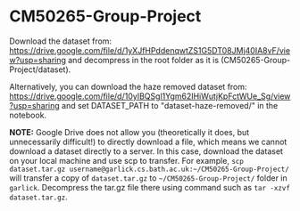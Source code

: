 # CM50265-Group-Project

Download the dataset from:
    https://drive.google.com/file/d/1yXJfHPddenqwtZS1G5DT08JMj40IA8vF/view?usp=sharing
and decompress in the root folder as it is (CM50265-Group-Project/dataset). 

Alternatively, you can download the haze removed dataset from: 
    https://drive.google.com/file/d/10yIBQSgl1Ygm62IHiWutjKpFctWUe_Sg/view?usp=sharing
and set DATASET_PATH to "dataset-haze-removed/" in the notebook.


**NOTE:** Google Drive does not allow you (theoretically it does, but unnecessarily difficult!) to directly download a file, which means we cannot download a dataset directly to a server. In this case, download the dataset on your local machine and use scp to transfer. For example, ```scp dataset.tar.gz username@garlick.cs.bath.ac.uk:~/CM50265-Group-Project/``` will transfer a copy of ```dataset.tar.gz``` to ```~/CM50265-Group-Project/``` folder in ```garlick```. Decompress the tar.gz file there using command such as ```tar -xzvf dataset.tar.gz```.
